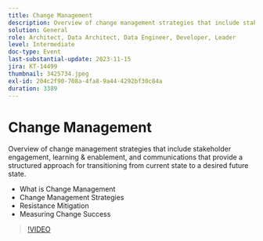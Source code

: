 ```yaml
---
title: Change Management
description: Overview of change management strategies that include stakeholder engagement, learning & enablement, and communications that provide a structured approach for transitioning from current state to a desired future state. What is Change Management  Change Management Strategies  Resistance Mitigation  Measuring Change Success
solution: General
role: Architect, Data Architect, Data Engineer, Developer, Leader
level: Intermediate
doc-type: Event
last-substantial-update: 2023-11-15
jira: KT-14499
thumbnail: 3425734.jpeg
exl-id: 204c2f90-708a-4fa8-9a44-4292bf30c84a
duration: 3389
---
```

# Change Management

Overview of change management strategies that include stakeholder engagement, learning & enablement, and communications that provide a structured approach for transitioning from current state to a desired future state.

* What is Change Management
* Change Management Strategies
* Resistance Mitigation
* Measuring Change Success

>[!VIDEO](https://video.tv.adobe.com/v/3425734/?learn=on)
